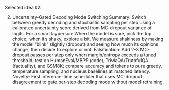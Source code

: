 Selected idea #2:

2) Uncertainty-Gated Decoding Mode Switching
Summary: Switch between greedy decoding and stochastic sampling per step using a calibrated uncertainty score derived from MC-dropout variance of logits.
For a smart layperson: When the model is sure, pick the top choice; when it’s shaky, explore a bit. We measure shakiness by making the model “blink” slightly (dropout) and seeing how much its opinions change, then decide to explore or not.
Falsification: Add 2–3 MC-dropout passes per step only when margin/entropy exceeds a tuned threshold; test on HumanEval/MBPP (code), TriviaQA/TruthfulQA (factuality), and GSM8K; compare accuracy and tokens to pure greedy, temperature sampling, and nucleus baselines at matched latency.
Novelty: First inference-time scheduler that uses MC-dropout disagreement to gate per-step decoding mode without model retraining.
